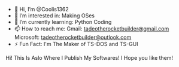 - 👋 Hi, I’m @Coolis1362
- 👀 I’m interested in: Making OSes
- 🌱 I’m currently learning: Python Coding
- 📫 How to reach me: Gmail: tadeotherocketbuilder@gmail.com Microsoft: tadeotherocketbuilder@outlook.com
- ⚡ Fun Fact: I'm The Maker of TS-DOS and TS-GUI
<!---
Coolis1362/Coolis1362 is a ✨ special ✨ repository because its `README.md` (this file) appears on your GitHub profile.
You can click the Preview link to take a look at your changes.
--->

Hi! This Is Aslo Where I Publish My Softwares! I Hope you like them!
